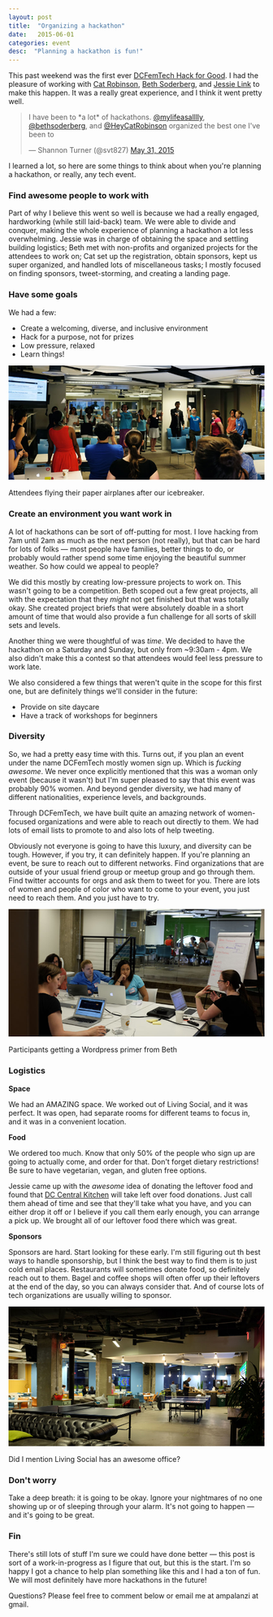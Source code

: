 ```yaml
---
layout: post
title:  "Organizing a hackathon"
date:   2015-06-01
categories: event
desc:  "Planning a hackathon is fun!"
---
```


This past weekend was the first ever <a target="_blank" href="http://dcfemtech.github.io/hackforgood.html">DCFemTech Hack for Good</a>. I had the pleasure of working with <a href="http://twitter.com/heycatrobinson" target="_blank">Cat Robinson</a>, <a href="http://twitter.com/bethsoderberg" target="_blank">Beth Soderberg</a>, and <a href="http://twitter.com/mad_typist" target="_blank">Jessie Link</a> to make this happen. It was a really great experience, and I think it went pretty well.

<blockquote class="twitter-tweet" lang="en"><p lang="en" dir="ltr">I have been to *a lot* of hackathons.&#10;&#10;<a href="https://twitter.com/mylifeasalllly">@mylifeasalllly</a>, <a href="https://twitter.com/bethsoderberg">@bethsoderberg</a>, and <a href="https://twitter.com/HeyCatRobinson">@HeyCatRobinson</a> organized the best one I&#39;ve been to</p>&mdash; Shannon Turner (@svt827) <a href="https://twitter.com/svt827/status/605111800217116672">May 31, 2015</a></blockquote>
<script async src="//platform.twitter.com/widgets.js" charset="utf-8"></script>

I learned a lot, so here are some things to think about when you're planning a hackathon, or really, any tech event.

### Find awesome people to work with

Part of why I believe this went so well is because we had a really engaged, hardworking (while still laid-back) team. We were able to divide and conquer, making the whole experience of planning a hackathon a lot less overwhelming. Jessie was in charge of obtaining the space and settling building logistics; Beth met with non-profits and organized projects for the attendees to work on; Cat set up the registration, obtain sponsors, kept us super organized, and handled lots of miscellaneous tasks; I mostly focused on finding sponsors, tweet-storming, and creating a landing page.

### Have some goals

We had a few:

- Create a welcoming, diverse, and inclusive environment
- Hack for a purpose, not for prizes
- Low pressure, relaxed
- Learn things!

![Attendees flying their paper airplanes](/assets/images/hackathon/dcft1.jpg)
<figcaption>Attendees flying their paper airplanes after our icebreaker.</figcaption>

### Create an environment you want work in

A lot of hackathons can be sort of off-putting for most. I love hacking from 7am until 2am as much as the next person (not really), but that can be hard for lots of folks &mdash; most people have families, better things to do, or probably would rather spend some time enjoying the beautiful summer weather. So how could we appeal to people?

We did this mostly by creating low-pressure projects to work on. This wasn't going to be a competition. Beth scoped out a few great projects, all with the expectation that they *might* not get finished but that was totally okay. She created project briefs that were absolutely doable in a short amount of time that would also provide a fun challenge for all sorts of skill sets and levels.

Another thing we were thoughtful of was *time*. We decided to have the hackathon on a Saturday and Sunday, but only from ~9:30am - 4pm. We also didn't make this a contest so that attendees would feel less pressure to work late.

We also considered a few things that weren't quite in the scope for this first one, but are definitely things we'll consider in the future:

- Provide on site daycare
- Have a track of workshops for beginners

### Diversity

So, we had a pretty easy time with this. Turns out, if you plan an event under the name DCFemTech mostly women sign up. Which is *fucking awesome*. We never once explicitly mentioned that this was a woman only event (because it wasn't) but I'm super pleased to say that this event was probably 90% women. And beyond gender diversity, we had many of different nationalities, experience levels, and backgrounds.

Through DCFemTech, we have built quite an amazing network of women-focused organizations and were able to reach out directly to them. We had lots of email lists to promote to and also lots of help tweeting.

Obviously not everyone is going to have this luxury, and diversity can be tough. However, if you try, it can definitely happen. If you're planning an event, be sure to reach out to different networks. Find organizations that are outside of your usual friend group or meetup group and go through them. Find twitter accounts for orgs and ask them to tweet for you. There are lots of women and people of color who want to come to your event, you just need to reach them. And you just have to try.

![Attendees get a Wordpress primer from Beth](/assets/images/hackathon/dcft2.jpg)
<figcaption>Participants getting a Wordpress primer from Beth</figcaption>

### Logistics

**Space**

We had an AMAZING space. We worked out of Living Social, and it was perfect. It was open, had separate rooms for different teams to focus in, and it was in a convenient location.

**Food**

We ordered too much. Know that only 50% of the people who sign up are going to actually come, and order for that. Don't forget dietary restrictions! Be sure to have vegetarian, vegan, and gluten free options.

Jessie came up with the *awesome* idea of donating the leftover food and found that <a href="http://www.dccentralkitchen.org/" target="_blank">DC Central Kitchen</a> will take left over food donations. Just call them ahead of time and see that they'll take what you have, and you can either drop it off or I believe if you call them early enough, you can arrange a pick up. We brought all of our leftover food there which was great.

**Sponsors**

Sponsors are hard. Start looking for these early. I'm still figuring out th best ways to handle sponsorship, but I think the best way to find them is to just cold email places. Restaurants will sometimes donate food, so definitely reach out to them. Bagel and coffee shops will often offer up their leftovers at the end of the day, so you can always consider that. And of course lots of tech organizations are usually willing to sponsor.

![Living Social's sweet office](/assets/images/hackathon/dcft3.jpg)
<figcaption>Did I mention Living Social has an awesome office?</figcaption>

### Don't worry

Take a deep breath: it is going to be okay. Ignore your nightmares of no one showing up or of sleeping through your alarm. It's not going to happen &mdash; and it's going to be great.

### Fin

There's still lots of stuff I'm sure we could have done better &mdash; this post is sort of a work-in-progress as I figure that out, but this is the start. I'm so happy I got a chance to help plan something like this and I had a ton of fun. We will most definitely have more hackathons in the future!

Questions? Please feel free to comment below or email me at ampalanzi at gmail.